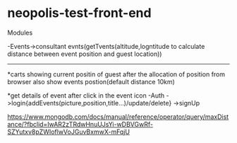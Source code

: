 # neopolis-test-front-end
Modules 

 -Events->consultant evnts(getTvents(altitude,logntitude to calculate distance between event position and guest location)) 
 
 _____________________________
 
 
*carts showing current positin   of guest  after the allocation of position from browser also show events postion(default distance 10km)
 
 
 *get details of event after click in the event icon
 -Auth ->login{addEvents(picture,position,title...)/update/delete}
       ->signUp
       
https://www.mongodb.com/docs/manual/reference/operator/query/maxDistance/?fbclid=IwAR2zTRdwHnuUJsYi-wDBVGwRf-SZYutxv8pZWIoflwVoJGuvBxmwX-mFqjU
       
   
      
